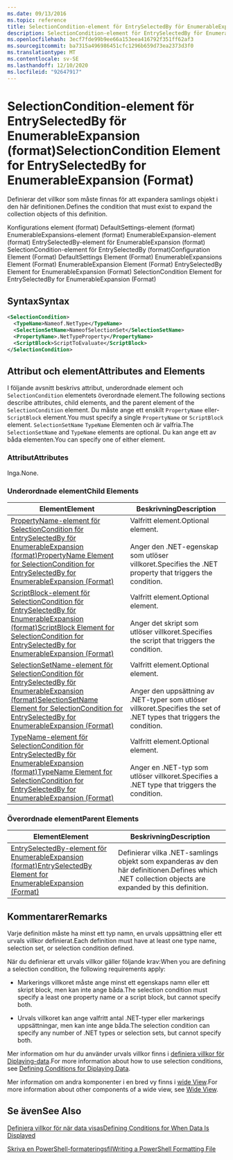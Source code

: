 ```yaml
---
ms.date: 09/13/2016
ms.topic: reference
title: SelectionCondition-element för EntrySelectedBy för EnumerableExpansion (format)
description: SelectionCondition-element för EntrySelectedBy för EnumerableExpansion (format)
ms.openlocfilehash: 3ecf7fde99b9ee66a153eea416792f351ff62af3
ms.sourcegitcommit: ba7315a496986451cfc1296b659d73ea2373d3f0
ms.translationtype: MT
ms.contentlocale: sv-SE
ms.lasthandoff: 12/10/2020
ms.locfileid: "92647917"
---
```

# <a name="selectioncondition-element-for-entryselectedby-for-enumerableexpansion-format"></a><span data-ttu-id="f6362-103">SelectionCondition-element för EntrySelectedBy för EnumerableExpansion (format)</span><span class="sxs-lookup"><span data-stu-id="f6362-103">SelectionCondition Element for EntrySelectedBy for EnumerableExpansion (Format)</span></span>

<span data-ttu-id="f6362-104">Definierar det villkor som måste finnas för att expandera samlings objekt i den här definitionen.</span><span class="sxs-lookup"><span data-stu-id="f6362-104">Defines the condition that must exist to expand the collection objects of this definition.</span></span>

<span data-ttu-id="f6362-105">Konfigurations element (format) DefaultSettings-element (format) EnumerableExpansions-element (format) EnumerableExpansion-element (format) EntrySelectedBy-element för EnumerableExpansion (format) SelectionCondition-element för EntrySelectedBy (format)</span><span class="sxs-lookup"><span data-stu-id="f6362-105">Configuration Element (Format) DefaultSettings Element (Format) EnumerableExpansions Element (Format) EnumerableExpansion Element (Format) EntrySelectedBy Element for EnumerableExpansion (Format) SelectionCondition Element for EntrySelectedBy for EnumerableExpansion (Format)</span></span>

## <a name="syntax"></a><span data-ttu-id="f6362-106">Syntax</span><span class="sxs-lookup"><span data-stu-id="f6362-106">Syntax</span></span>

```xml
<SelectionCondition>
  <TypeName>Nameof.NetType</TypeName>
  <SelectionSetName>NameofSelectionSet</SelectionSetName>
  <PropertyName>.NetTypeProperty</PropertyName>
  <ScriptBlock>ScriptToEvaluate</ScriptBlock>
</SelectionCondition>
```

## <a name="attributes-and-elements"></a><span data-ttu-id="f6362-107">Attribut och element</span><span class="sxs-lookup"><span data-stu-id="f6362-107">Attributes and Elements</span></span>

<span data-ttu-id="f6362-108">I följande avsnitt beskrivs attribut, underordnade element och `SelectionCondition` elementets överordnade element.</span><span class="sxs-lookup"><span data-stu-id="f6362-108">The following sections describe attributes, child elements, and the parent element of the `SelectionCondition` element.</span></span> <span data-ttu-id="f6362-109">Du måste ange ett enskilt `PropertyName` eller- `ScriptBlock` element.</span><span class="sxs-lookup"><span data-stu-id="f6362-109">You must specify a single `PropertyName` or `ScriptBlock` element.</span></span> <span data-ttu-id="f6362-110">`SelectionSetName` `TypeName` Elementen och är valfria.</span><span class="sxs-lookup"><span data-stu-id="f6362-110">The `SelectionSetName` and `TypeName` elements are optional.</span></span> <span data-ttu-id="f6362-111">Du kan ange ett av båda elementen.</span><span class="sxs-lookup"><span data-stu-id="f6362-111">You can specify one of either element.</span></span>

### <a name="attributes"></a><span data-ttu-id="f6362-112">Attribut</span><span class="sxs-lookup"><span data-stu-id="f6362-112">Attributes</span></span>

<span data-ttu-id="f6362-113">Inga.</span><span class="sxs-lookup"><span data-stu-id="f6362-113">None.</span></span>

### <a name="child-elements"></a><span data-ttu-id="f6362-114">Underordnade element</span><span class="sxs-lookup"><span data-stu-id="f6362-114">Child Elements</span></span>

|<span data-ttu-id="f6362-115">Element</span><span class="sxs-lookup"><span data-stu-id="f6362-115">Element</span></span>|<span data-ttu-id="f6362-116">Beskrivning</span><span class="sxs-lookup"><span data-stu-id="f6362-116">Description</span></span>|
|-------------|-----------------|
|[<span data-ttu-id="f6362-117">PropertyName-element för SelectionCondition för EntrySelectedBy för EnumerableExpansion (format)</span><span class="sxs-lookup"><span data-stu-id="f6362-117">PropertyName Element for SelectionCondition for EntrySelectedBy for EnumerableExpansion (Format)</span></span>](./propertyname-element-for-selectioncondition-for-entryselectedby-for-enumerableexpansion-format.md)|<span data-ttu-id="f6362-118">Valfritt element.</span><span class="sxs-lookup"><span data-stu-id="f6362-118">Optional element.</span></span><br /><br /> <span data-ttu-id="f6362-119">Anger den .NET-egenskap som utlöser villkoret.</span><span class="sxs-lookup"><span data-stu-id="f6362-119">Specifies the .NET property that triggers the condition.</span></span>|
|[<span data-ttu-id="f6362-120">ScriptBlock-element för SelectionCondition för EntrySelectedBy för EnumerableExpansion (format)</span><span class="sxs-lookup"><span data-stu-id="f6362-120">ScriptBlock Element for SelectionCondition for EntrySelectedBy for EnumerableExpansion (Format)</span></span>](./scriptblock-element-for-selectioncondition-for-entryselectedby-for-enumerableexpansion-format.md)|<span data-ttu-id="f6362-121">Valfritt element.</span><span class="sxs-lookup"><span data-stu-id="f6362-121">Optional element.</span></span><br /><br /> <span data-ttu-id="f6362-122">Anger det skript som utlöser villkoret.</span><span class="sxs-lookup"><span data-stu-id="f6362-122">Specifies the script that triggers the condition.</span></span>|
|[<span data-ttu-id="f6362-123">SelectionSetName-element för SelectionCondition för EntrySelectedBy för EnumerableExpansion (format)</span><span class="sxs-lookup"><span data-stu-id="f6362-123">SelectionSetName Element for SelectionCondition for EntrySelectedBy for EnumerableExpansion (Format)</span></span>](./selectionsetname-element-for-selectioncondition-for-entryselectedby-for-enumerableexpansion-format.md)|<span data-ttu-id="f6362-124">Valfritt element.</span><span class="sxs-lookup"><span data-stu-id="f6362-124">Optional element.</span></span><br /><br /> <span data-ttu-id="f6362-125">Anger den uppsättning av .NET-typer som utlöser villkoret.</span><span class="sxs-lookup"><span data-stu-id="f6362-125">Specifies the set of .NET types that triggers the condition.</span></span>|
|[<span data-ttu-id="f6362-126">TypeName-element för SelectionCondition för EntrySelectedBy för EnumerableExpansion (format)</span><span class="sxs-lookup"><span data-stu-id="f6362-126">TypeName Element for SelectionCondition for EntrySelectedBy for EnumerableExpansion (Format)</span></span>](./typename-element-for-selectioncondition-for-entryselectedby-for-enumerableexpansion-format.md)|<span data-ttu-id="f6362-127">Valfritt element.</span><span class="sxs-lookup"><span data-stu-id="f6362-127">Optional element.</span></span><br /><br /> <span data-ttu-id="f6362-128">Anger en .NET-typ som utlöser villkoret.</span><span class="sxs-lookup"><span data-stu-id="f6362-128">Specifies a .NET type that triggers the condition.</span></span>|

### <a name="parent-elements"></a><span data-ttu-id="f6362-129">Överordnade element</span><span class="sxs-lookup"><span data-stu-id="f6362-129">Parent Elements</span></span>

|<span data-ttu-id="f6362-130">Element</span><span class="sxs-lookup"><span data-stu-id="f6362-130">Element</span></span>|<span data-ttu-id="f6362-131">Beskrivning</span><span class="sxs-lookup"><span data-stu-id="f6362-131">Description</span></span>|
|-------------|-----------------|
|[<span data-ttu-id="f6362-132">EntrySelectedBy-element för EnumerableExpansion (format)</span><span class="sxs-lookup"><span data-stu-id="f6362-132">EntrySelectedBy Element for EnumerableExpansion (Format)</span></span>](./entryselectedby-element-for-enumerableexpansion-format.md)|<span data-ttu-id="f6362-133">Definierar vilka .NET-samlings objekt som expanderas av den här definitionen.</span><span class="sxs-lookup"><span data-stu-id="f6362-133">Defines which .NET collection objects are expanded by this definition.</span></span>|

## <a name="remarks"></a><span data-ttu-id="f6362-134">Kommentarer</span><span class="sxs-lookup"><span data-stu-id="f6362-134">Remarks</span></span>

<span data-ttu-id="f6362-135">Varje definition måste ha minst ett typ namn, en urvals uppsättning eller ett urvals villkor definierat.</span><span class="sxs-lookup"><span data-stu-id="f6362-135">Each definition must have at least one type name, selection set, or selection condition defined.</span></span>

<span data-ttu-id="f6362-136">När du definierar ett urvals villkor gäller följande krav:</span><span class="sxs-lookup"><span data-stu-id="f6362-136">When you are defining a selection condition, the following requirements apply:</span></span>

- <span data-ttu-id="f6362-137">Markerings villkoret måste ange minst ett egenskaps namn eller ett skript block, men kan inte ange båda.</span><span class="sxs-lookup"><span data-stu-id="f6362-137">The selection condition must specify a least one property name or a script block, but cannot specify both.</span></span>

- <span data-ttu-id="f6362-138">Urvals villkoret kan ange valfritt antal .NET-typer eller markerings uppsättningar, men kan inte ange båda.</span><span class="sxs-lookup"><span data-stu-id="f6362-138">The selection condition can specify any number of .NET types or selection sets, but cannot specify both.</span></span>

<span data-ttu-id="f6362-139">Mer information om hur du använder urvals villkor finns i [definiera villkor för Diplaying-data](./defining-conditions-for-displaying-data.md).</span><span class="sxs-lookup"><span data-stu-id="f6362-139">For more information about how to use selection conditions, see [Defining Conditions for Diplaying Data](./defining-conditions-for-displaying-data.md).</span></span>

<span data-ttu-id="f6362-140">Mer information om andra komponenter i en bred vy finns i [wide View](./creating-a-wide-view.md).</span><span class="sxs-lookup"><span data-stu-id="f6362-140">For more information about other components of a wide view, see [Wide View](./creating-a-wide-view.md).</span></span>

## <a name="see-also"></a><span data-ttu-id="f6362-141">Se även</span><span class="sxs-lookup"><span data-stu-id="f6362-141">See Also</span></span>

[<span data-ttu-id="f6362-142">Definiera villkor för när data visas</span><span class="sxs-lookup"><span data-stu-id="f6362-142">Defining Conditions for When Data Is Displayed</span></span>](./defining-conditions-for-displaying-data.md)

[<span data-ttu-id="f6362-143">Skriva en PowerShell-formateringsfil</span><span class="sxs-lookup"><span data-stu-id="f6362-143">Writing a PowerShell Formatting File</span></span>](./writing-a-powershell-formatting-file.md)
